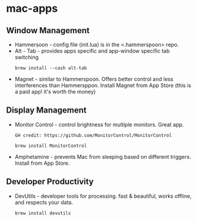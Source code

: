 # mac-apps

## Window Management
* Hammersoon - config file (init.lua) is in the <.hammerspoon> repo.
* Alt - Tab - provides apps specific and app-window specific tab switching
  ```
  brew install --cash alt-tab
  ```
* Magnet - similar to Hammerspoon. Offers better control and less interferences than Hammersppon. Install Magnet from App Store (this is a paid app! it's worth the money)

## Display Management
* Monitor Control - control brightness for multiple monitors. Great app.
  ```
  GH credit: https://github.com/MonitorControl/MonitorControl

  brew install MonitorControl 
  ```
* Amphetamine - prevents Mac from sleeping based on different triggers. Install from App Store. 

## Developer Productivity
* DevUtils - developer tools for processing. fast & beautiful, works offline, and respects your data.
  ```
  brew install devutils
  ```
